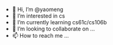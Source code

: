 - 👋 Hi, I’m @yaomeng
- 👀 I’m interested in cs
- 🌱 I’m currently learning cs61c/cs106b
- 💞️ I’m looking to collaborate on ...
- 📫 How to reach me ...

<!---
xiuyaomeng-1/xiuyaomeng-1 is a ✨ special ✨ repository because its `README.md` (this file) appears on your GitHub profile.
You can click the Preview link to take a look at your changes.
--->
